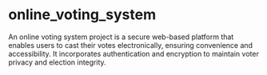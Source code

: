 # online_voting_system
An online voting system project is a secure web-based platform that enables users to cast their votes electronically, ensuring convenience and accessibility. It incorporates authentication and encryption to maintain voter privacy and election integrity.
